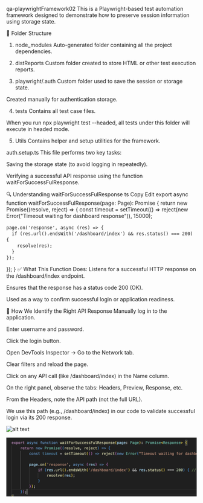 qa-playwrightFramework02
This is a Playwright-based test automation framework designed to demonstrate how to preserve session information using storage state.

📁 Folder Structure
1. node_modules
Auto-generated folder containing all the project dependencies.

2. distReports
Custom folder created to store HTML or other test execution reports.

3. playwright/.auth
Custom folder used to save the session or storage state.

Created manually for authentication storage.

4. tests
Contains all test case files.

When you run npx playwright test --headed, all tests under this folder will execute in headed mode.

5. Utils
Contains helper and setup utilities for the framework.

auth.setup.ts
This file performs two key tasks:

Saving the storage state (to avoid logging in repeatedly).

Verifying a successful API response using the function waitForSuccessFulResponse.

🔍 Understanding waitForSuccessFulResponse
ts
Copy
Edit
export async function waitForSuccessFulResponse(page: Page): Promise<Response> {
  return new Promise((resolve, reject) => {
    const timeout = setTimeout(() => reject(new Error("Timeout waiting for dashboard response")), 15000);

    page.on('response', async (res) => {
      if (res.url().endsWith('/dashboard/index') && res.status() === 200) {
        resolve(res);
      }
    });
  });
}
✅ What This Function Does:
Listens for a successful HTTP response on the /dashboard/index endpoint.

Ensures that the response has a status code 200 (OK).

Used as a way to confirm successful login or application readiness.

🧪 How We Identify the Right API Response
Manually log in to the application.

Enter username and password.

Click the login button.

Open DevTools Inspector → Go to the Network tab.

Clear filters and reload the page.

Click on any API call (like /dashboard/index) in the Name column.

On the right panel, observe the tabs: Headers, Preview, Response, etc.

From the Headers, note the API path (not the full URL).

We use this path (e.g., /dashboard/index) in our code to validate successful login via its 200 response.


![alt text](<Screenshot 2025-08-08 at 6.17.22 PM.png>)

![alt text](image.png)
       

